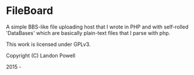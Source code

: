 # FileBoard
A simple BBS-like file uploading host that I wrote in PHP and with self-rolled 'DataBases' which are basically plain-text files that I parse with php. 

This work is licensed under GPLv3. 


Copyright (C)  Landon Powell 


2015 - 
